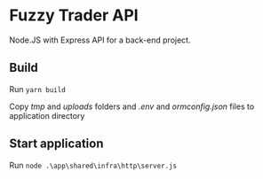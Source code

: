 # Fuzzy Trader API

Node.JS with Express API for a back-end project.

## Build

Run `yarn build`

Copy *tmp* and *uploads* folders and *.env* and *ormconfig.json* files to application directory

## Start application

Run `node .\app\shared\infra\http\server.js`
